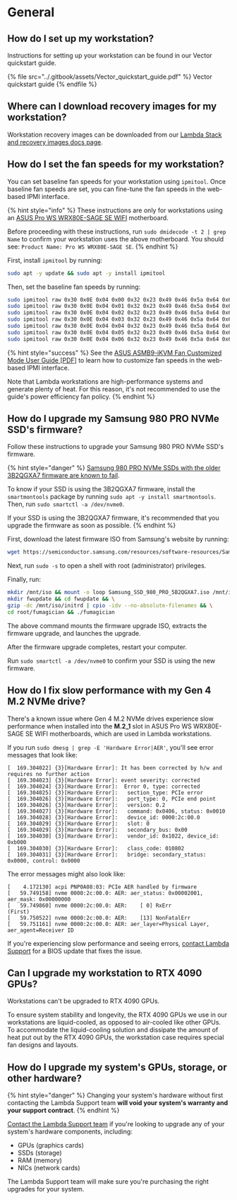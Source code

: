 # General

## How do I set up my workstation?

Instructions for setting up your workstation can be found in our Vector quickstart guide.



{% file src="../.gitbook/assets/Vector_quickstart_guide.pdf" %}
Vector quickstart guide
{% endfile %}

## Where can I download recovery images for my workstation?

Workstation recovery images can be downloaded from our [Lambda Stack and recovery images docs page](../software/lambda-stack-and-recovery-images.md#workstations).

## How do I set the fan speeds for my workstation?

You can set baseline fan speeds for your workstation using `ipmitool`. Once baseline fan speeds are set, you can fine-tune the fan speeds in the web-based IPMI interface.

{% hint style="info" %}
These instructions are only for workstations using an [ASUS Pro WS WRX80E-SAGE SE WIFI](https://www.asus.com/motherboards-components/motherboards/workstation/pro-ws-wrx80e-sage-se-wifi/) motherboard.

Before proceeding with these instructions, run `sudo dmidecode -t 2 | grep Name` to confirm your workstation uses the above motherboard. You should see: `Product Name: Pro WS WRX80E-SAGE SE`.
{% endhint %}

First, install `ipmitool` by running:

```bash
sudo apt -y update && sudo apt -y install ipmitool
```

Then, set the baseline fan speeds by running:

```bash
sudo ipmitool raw 0x30 0x0E 0x04 0x00 0x32 0x23 0x49 0x46 0x5a 0x64 0x61 0x64 0x61 0x64 && \
sudo ipmitool raw 0x30 0x0E 0x04 0x01 0x32 0x23 0x49 0x46 0x5a 0x64 0x61 0x64 0x61 0x64 && \
sudo ipmitool raw 0x30 0x0E 0x04 0x02 0x32 0x23 0x49 0x46 0x5a 0x64 0x61 0x64 0x61 0x64 && \
sudo ipmitool raw 0x30 0x0E 0x04 0x03 0x32 0x23 0x49 0x46 0x5a 0x64 0x61 0x64 0x61 0x64 && \
sudo ipmitool raw 0x30 0x0E 0x04 0x04 0x32 0x23 0x49 0x46 0x5a 0x64 0x61 0x64 0x61 0x64 && \
sudo ipmitool raw 0x30 0x0E 0x04 0x05 0x32 0x23 0x49 0x46 0x5a 0x64 0x61 0x64 0x61 0x64 && \
sudo ipmitool raw 0x30 0x0E 0x04 0x06 0x32 0x23 0x49 0x46 0x5a 0x64 0x61 0x64 0x61 0x64
```

{% hint style="success" %}
See the [ASUS ASMB9-iKVM Fan Customized Mode User Guide \[PDF\]](https://docs.lambdalabs.com/workstations/fan-speeds-wrx80e-sage/ASMB9-iKVM\_Fan\_Customized\_Mode\_User\_Guide\_v0.71\_20191112.pdf) to learn how to customize fan speeds in the web-based IPMI interface.

Note that Lambda workstations are high-performance systems and generate plenty of heat. For this reason, it's not recommended to use the guide's power efficiency fan policy.
{% endhint %}

## How do I upgrade my Samsung 980 PRO NVMe SSD's firmware?

Follow these instructions to upgrade your Samsung 980 PRO NVMe SSD's firmware.

{% hint style="danger" %}
[Samsung 980 PRO NVMe SSDs with the older 3B2QGXA7 firmware are known to fail](https://www.pugetsystems.com/support/guides/critical-samsung-ssd-firmware-update/).

To know if your SSD is using the 3B2QGXA7 firmware, install the `smartmontools` package by running `sudo apt -y install smartmontools`. Then, run `sudo smartctl -a /dev/nvme0`.

If your SSD is using the 3B2QGXA7 firmware, it's recommended that you upgrade the firmware as soon as possible.
{% endhint %}

First, download the latest firmware ISO from Samsung's website by running:

```bash
wget https://semiconductor.samsung.com/resources/software-resources/Samsung_SSD_980_PRO_5B2QGXA7.iso
```

Next, run `sudo -s` to open a shell with root (administrator) privileges.

Finally, run:

```bash
mkdir /mnt/iso && mount -o loop Samsung_SSD_980_PRO_5B2QGXA7.iso /mnt/iso && \
mkdir fwupdate && cd fwupdate && \
gzip -dc /mnt/iso/initrd | cpio -idv --no-absolute-filenames && \
cd root/fumagician && ./fumagician
```

The above command mounts the firmware upgrade ISO, extracts the firmware upgrade, and launches the upgrade.

After the firmware upgrade completes, restart your computer.

Run `sudo smartctl -a /dev/nvme0` to confirm your SSD is using the new firmware.

## How do I fix slow performance with my Gen 4 M.2 NVMe drive?

There's a known issue where Gen 4 M.2 NVMe drives experience slow performance when installed into the **M.2\_1** slot in ASUS Pro WS WRX80E-SAGE SE WIFI motherboards, which are used in Lambda workstations.

If you run `sudo dmesg | grep -E 'Hardware Error|AER'`, you'll see error messages that look like:

```
[  169.304022] {3}[Hardware Error]: It has been corrected by h/w and requires no further action
[  169.304023] {3}[Hardware Error]: event severity: corrected
[  169.304024] {3}[Hardware Error]:  Error 0, type: corrected
[  169.304025] {3}[Hardware Error]:   section_type: PCIe error
[  169.304026] {3}[Hardware Error]:   port_type: 0, PCIe end point
[  169.304026] {3}[Hardware Error]:   version: 0.2
[  169.304027] {3}[Hardware Error]:   command: 0x0406, status: 0x0010
[  169.304028] {3}[Hardware Error]:   device_id: 0000:2c:00.0
[  169.304029] {3}[Hardware Error]:   slot: 0
[  169.304029] {3}[Hardware Error]:   secondary_bus: 0x00
[  169.304030] {3}[Hardware Error]:   vendor_id: 0x1022, device_id: 0xb000
[  169.304030] {3}[Hardware Error]:   class_code: 010802
[  169.304031] {3}[Hardware Error]:   bridge: secondary_status: 0x0000, control: 0x0000
```

The error messages might also look like:

```
[    4.172130] acpi PNP0A08:03: PCIe AER handled by firmware
[   59.749158] nvme 0000:2c:00.0: AER: aer_status: 0x00002001, aer_mask: 0x00000000
[   59.749860] nvme 0000:2c:00.0: AER:	  [ 0] RxErr		      (First)
[   59.750522] nvme 0000:2c:00.0: AER:	  [13] NonFatalErr
[   59.751161] nvme 0000:2c:00.0: AER: aer_layer=Physical Layer, aer_agent=Receiver ID
```

If you're experiencing slow performance and seeing errors, [contact Lambda Support](https://support.lambdalabs.com/hc/en-us/requests/new) for a BIOS update that fixes the issue.

## Can I upgrade my workstation to RTX 4090 GPUs?

Workstations can't be upgraded to RTX 4090 GPUs.

To ensure system stability and longevity, the RTX 4090 GPUs we use in our workstations are liquid-cooled, as opposed to air-cooled like other GPUs. To accommodate the liquid-cooling solution and dissipate the amount of heat put out by the RTX 4090 GPUs, the workstation case requires special fan designs and layouts.

## How do I upgrade my system's GPUs, storage, or other hardware?[ ](https://docs.lambdalabs.com/workstations/upgrade-hardware/#zd-article-title)

{% hint style="danger" %}
Changing your system's hardware without first contacting the Lambda Support team **will void your system's warranty and your support contract**.
{% endhint %}

[Contact the Lambda Support team](https://lambdalabs.com/support) if you're looking to upgrade any of your system's hardware components, including:

* GPUs (graphics cards)
* SSDs (storage)
* RAM (memory)
* NICs (network cards)

The Lambda Support team will make sure you're purchasing the right upgrades for your system.
